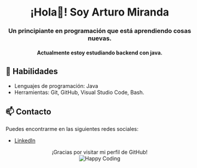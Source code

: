 <!-- Encabezado -->
<h1 align="center">¡Hola👋! Soy Arturo Miranda</h1>

<!-- Subtítulos -->
<h3 align="center">Un principiante en programación que está aprendiendo cosas nuevas.</h3>

<h4 align="center">Actualmente estoy estudiando backend con java.</h4>

<!-- Proyectos 
<h2>👨‍💻 Proyectos</h2>

<ul>
  <li>
    <a href="enlace al proyecto">Nombre del proyecto</a> - Descripción corta del proyecto.
  </li>
  <li>
    <a href="enlace al proyecto">Nombre del proyecto</a> - Descripción corta del proyecto.
  </li>
</ul>
-->

<!-- Habilidades -->
<h2>🚀 Habilidades</h2>

<ul>
  <li>
    Lenguajes de programación: Java
  </li>
  <li>
    Herramientas: Git, GitHub, Visual Studio Code, Bash.
  </li>
</ul>

<!-- Contacto -->
<h2>📫 Contacto</h2>

<p>Puedes encontrarme en las siguientes redes sociales:</p>

<ul>
<!-- 
  <li>
    <a href="enlace a tu cuenta de Twitter">Twitter</a>
  </li>
 -->
  <li>
    <a href="https://www.linkedin.com/in/miracodex/">LinkedIn</a>
  </li>
</ul>

<!-- Firma -->
<p align="center">
  ¡Gracias por visitar mi perfil de GitHub!<br>
  <img src="https://img.shields.io/badge/-Happy%20Coding-brightgreen" alt="Happy Coding">
</p>
